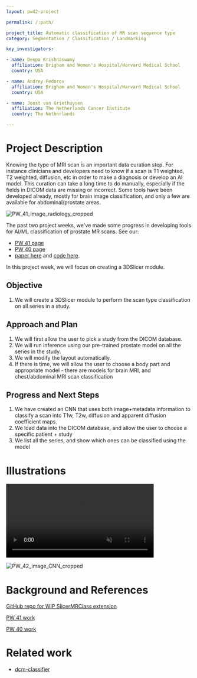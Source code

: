 ```yaml
---
layout: pw42-project

permalink: /:path/

project_title: Automatic classification of MR scan sequence type
category: Segmentation / Classification / Landmarking

key_investigators:

- name: Deepa Krishnaswamy
  affiliation: Brigham and Women's Hospital/Harvard Medical School
  country: USA

- name: Andrey Fedorov
  affiliation: Brigham and Women's Hospital/Harvard Medical School
  country: USA

- name: Joost van Griethuysen
  affiliation: The Netherlands Cancer Institute
  country: The Netherlands

---
```


# Project Description

<!-- Add a short paragraph describing the project. -->


Knowing the type of MRI scan is an important data curation step. For instance clinicians and developers need to know if a scan is T1 weighted, T2 weighted, diffusion, etc in order to make a diagnosis or develop an AI model. This curation can take a long time to do manually, especially if the fields in DICOM data are missing or incorrect. Some tools have been developed already, mostly for brain image classification, and only a few are available for abdominal/prostate areas.

![PW_41_image_radiology_cropped](https://github.com/user-attachments/assets/f15b3843-7800-4fdf-aa3e-fa9782928734)

The past two project weeks, we've made some progress in developing tools for AI/ML classification of prostate MR scans. See our:
- [PW 41 page](https://projectweek.na-mic.org/PW41_2024_MIT/Projects/AutomaticClassificationOfMrScanSequenceType/)
- [PW 40 page](https://projectweek.na-mic.org/PW40_2024_GranCanaria/Projects/DicomSeriesClassificationAndVisualizationOfParameters/)
- [paper here](https://openreview.net/forum?id=1GEz81GU3g) and [code here](https://github.com/deepakri201/DICOMScanClassification).

In this project week, we will focus on creating a 3DSlicer module.


## Objective

<!-- Describe here WHAT you would like to achieve (what you will have as end result). -->


1. We will create a 3DSlicer module to perform the scan type classification on all series in a study.




## Approach and Plan

<!-- Describe here HOW you would like to achieve the objectives stated above. -->


1. We will first allow the user to pick a study from the DICOM database.
2. We will run inference using our pre-trained prostate model on all the series in the study.
3. We will modify the layout automatically.
4. If there is time, we will allow the user to choose a body part and appropriate model - there are models for brain MRI, and chest/abdominal MRI scan classification




## Progress and Next Steps

<!-- Update this section as you make progress, describing of what you have ACTUALLY DONE.
     If there are specific steps that you could not complete then you can describe them here, too. -->


1. We have created an CNN that uses both image+metadata information to classify a scan into T1w, T2w, diffusion and apparent diffusion coefficient maps.
2. We load data into the DICOM database, and allow the user to choose a specific patient + study
3. We list all the series, and show which ones can be classified using the model




# Illustrations

<video
   controls muted
   src="https://github.com/user-attachments/assets/79328d1d-ce78-4209-b98d-ad14e846e94c"
   style="max-height:640px; min-height: 200px">
 </video>


![PW_42_image_CNN_cropped](https://github.com/user-attachments/assets/b20ed579-95b0-4a32-8bde-96b61fc48efa)





# Background and References

<!-- If you developed any software, include link to the source code repository.
     If possible, also add links to sample data, and to any relevant publications. -->

[GitHub repo for WIP SlicerMRClass extension](https://github.com/deepakri201/SlicerMRClass/)

[PW 41 work](https://projectweek.na-mic.org/PW41_2024_MIT/Projects/AutomaticClassificationOfMrScanSequenceType/)

[PW 40 work](https://projectweek.na-mic.org/PW40_2024_GranCanaria/Projects/DicomSeriesClassificationAndVisualizationOfParameters/)

# Related work
- [dcm-classifier](https://github.com/BRAINSia/dcm-classifier)
